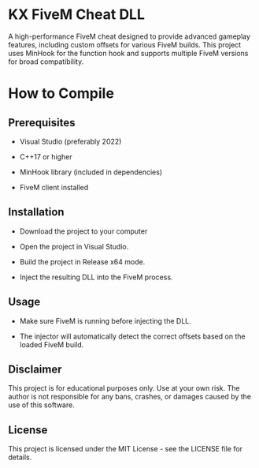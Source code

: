 # KX FiveM Cheat DLL

A high-performance FiveM cheat designed to provide advanced gameplay features, including custom offsets for various FiveM builds. This project uses MinHook for the function hook and supports multiple FiveM versions for broad compatibility.

# How to Compile

## Prerequisites

- Visual Studio (preferably 2022)

- C++17 or higher

- MinHook library (included in dependencies)

- FiveM client installed

## Installation

- Download the project to your computer

- Open the project in Visual Studio.

- Build the project in Release x64 mode.

- Inject the resulting DLL into the FiveM process.

## Usage

- Make sure FiveM is running before injecting the DLL.

- The injector will automatically detect the correct offsets based on the loaded FiveM build.

## Disclaimer

This project is for educational purposes only. Use at your own risk. The author is not responsible for any bans, crashes, or damages caused by the use of this software.

## License

This project is licensed under the MIT License - see the LICENSE file for details.